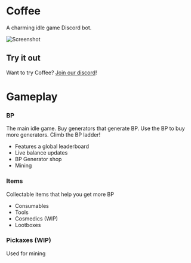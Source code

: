 # Coffee
A charming idle game Discord bot.

![Screenshot](https://i.imgur.com/xUxSmx2.png)

## Try it out
Want to try Coffee? [Join our discord](https://discord.gg/m7XztD)!

# Gameplay
### BP
The main idle game. Buy generators that generate BP. Use the BP to buy more generators. Climb the BP ladder!
- Features a global leaderboard
- Live balance updates
- BP Generator shop
- Mining
### Items
Collectable items that help you get more BP
- Consumables
- Tools
- Cosmedics (WIP)
- Lootboxes
### Pickaxes (WIP)
Used for mining
